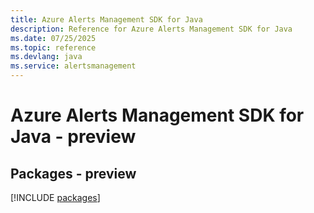 ```yaml
---
title: Azure Alerts Management SDK for Java
description: Reference for Azure Alerts Management SDK for Java
ms.date: 07/25/2025
ms.topic: reference
ms.devlang: java
ms.service: alertsmanagement
---
```

# Azure Alerts Management SDK for Java - preview
## Packages - preview
[!INCLUDE [packages](alerts-management-index.md)]